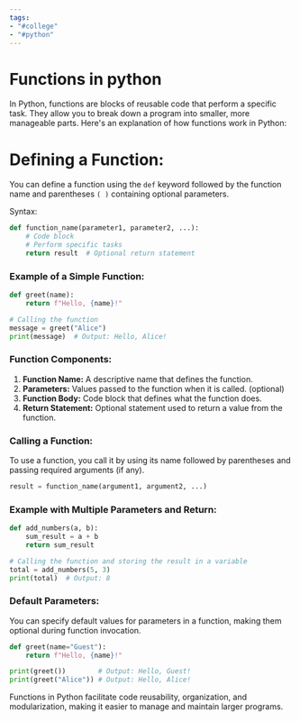 ```yaml
---
tags:
- "#college"
- "#python"
---
```


# Functions in python
In Python, functions are blocks of reusable code that perform a specific task. They allow you to break down a program into smaller, more manageable parts. Here's an explanation of how functions work in Python:

# Defining a Function:

You can define a function using the `def` keyword followed by the function name and parentheses `( )` containing optional parameters.

Syntax:
```python
def function_name(parameter1, parameter2, ...):
    # Code block
    # Perform specific tasks
    return result  # Optional return statement
```

### Example of a Simple Function:

```python
def greet(name):
    return f"Hello, {name}!"

# Calling the function
message = greet("Alice")
print(message)  # Output: Hello, Alice!
```

### Function Components:

1. **Function Name:** A descriptive name that defines the function.
2. **Parameters:** Values passed to the function when it is called. (optional)
3. **Function Body:** Code block that defines what the function does.
4. **Return Statement:** Optional statement used to return a value from the function.

### Calling a Function:

To use a function, you call it by using its name followed by parentheses and passing required arguments (if any).

```python
result = function_name(argument1, argument2, ...)
```

### Example with Multiple Parameters and Return:

```python
def add_numbers(a, b):
    sum_result = a + b
    return sum_result

# Calling the function and storing the result in a variable
total = add_numbers(5, 3)
print(total)  # Output: 8
```

### Default Parameters:

You can specify default values for parameters in a function, making them optional during function invocation.

```python
def greet(name="Guest"):
    return f"Hello, {name}!"

print(greet())        # Output: Hello, Guest!
print(greet("Alice")) # Output: Hello, Alice!
```

Functions in Python facilitate code reusability, organization, and modularization, making it easier to manage and maintain larger programs.